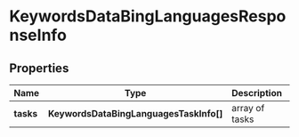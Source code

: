 # KeywordsDataBingLanguagesResponseInfo

## Properties

| Name | Type | Description | Notes |
|------------ | ------------- | ------------- | -------------|
**tasks** | **KeywordsDataBingLanguagesTaskInfo[]** | array of tasks |[optional]|